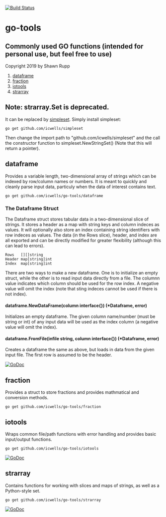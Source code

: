 [![Build Status](https://travis-ci.com/icwells/go-tools.svg?branch=master)](https://travis-ci.com/icwells/go-tools)

# go-tools  

## Commonly used GO functions (intended for personal use, but feel free to use)  

Copyright 2019 by Shawn Rupp

1. [dataframe](#dataframe)    
2. [fraction](#fraction)  
3. [iotools](#iotools)  
4. [strarray](#strarray)  

## Note: strarray.Set is deprecated.  
It can be replaced by [simpleset](https://github.com/icwells/simpleset). Simply install simpleset:  

	go get github.com/icwells/simpleset   

Then change the import path to "github.com/icwells/simpleset" and the call the constructor function to simpleset.NewStringSet() 
(Note that this will return a pointer).  

## dataframe  
Provides a variable length, two-dimensional array of strings which can be indexed by row/column names 
or numbers. It is meant to quickly and cleanly parse input data, particuly when the data of interest contains text. 

	go get github.com/icwells/go-tools/dataframe  

### The Dataframe Struct  
The Dataframe struct stores tabular data in a two-dimensional slice of strings. It stores a header as a map with string keys 
and column indeces as values. It will optionally also store an index containing string identifiers with row indeces as values. 
The data (in the Rows slice), header, and index are all exported and can be directly modified for greater flexibility 
(although this can lead to errors).  

	Rows   [][]string
	Header map[string]int
	Index  map[string]int

There are two ways to make a new dataframe. One is to initialize an empty struct, while the other is to read input data 
directly from a file. The columnn value indicates which column should be used for the row index. A negative value 
will omit the index (note that sting indeces cannot be used if there is not index).  

#### dataframe.NewDataFrame(column interface{}) (*Dataframe, error)  
Initializes an empty dataframe. The given column name/number (must be string or int) of any input data will be used as the index column (a negative value will omit the index).  

#### dataframe.FromFile(infile string, column interface{}) (*Dataframe, error)  
Creates a dataframe the same as above, but loads in data from the given input file. The first row is assumed to be the header.  

[![GoDoc](https://godoc.org/github.com/icwells/go-tools/dataframe?status.svg)](https://godoc.org/github.com/icwells/go-tools/dataframe)

## fraction  
Provides a struct to store fractions and provides mathmatical and conversion methods.  

	go get github.com/icwells/go-tools/fraction  

## iotools  
Wraps common file/path functions with error handling and provides basic input/output functions.  

	go get github.com/icwells/go-tools/iotools  

[![GoDoc](https://godoc.org/github.com/icwells/go-tools/iotools?status.svg)](https://godoc.org/github.com/icwells/go-tools/iotools)

## strarray  
Contains functions for working with slices and maps of strings, as well as a Python-style set.   

	go get github.com/icwells/go-tools/strarray  

[![GoDoc](https://godoc.org/github.com/icwells/go-tools/strarray?status.svg)](https://godoc.org/github.com/icwells/go-tools/strarray)
